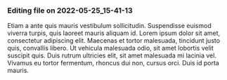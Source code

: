 

### Editing file on 2022-05-25_15-41-13

Etiam a ante quis mauris vestibulum sollicitudin. Suspendisse euismod viverra turpis, quis laoreet mauris aliquam id. Lorem ipsum dolor sit amet, consectetur adipiscing elit. Maecenas et tortor malesuada, tincidunt justo quis, convallis libero. Ut vehicula malesuada odio, sit amet lobortis velit suscipit quis. Duis rutrum ultricies elit, sit amet malesuada mi lacinia vel. Vivamus eu tortor fermentum, rhoncus dui non, cursus orci. Duis id porta mauris.


